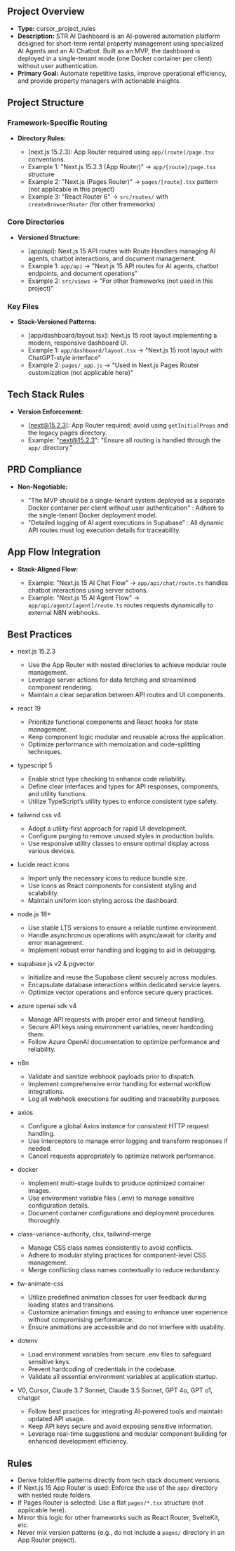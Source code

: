 ## Project Overview

*   **Type:** cursor_project_rules
*   **Description:** STR AI Dashboard is an AI-powered automation platform designed for short-term rental property management using specialized AI Agents and an AI Chatbot. Built as an MVP, the dashboard is deployed in a single-tenant mode (one Docker container per client) without user authentication.
*   **Primary Goal:** Automate repetitive tasks, improve operational efficiency, and provide property managers with actionable insights.

## Project Structure

### Framework-Specific Routing

*   **Directory Rules:**

    *   [next.js 15.2.3]: App Router required using `app/[route]/page.tsx` conventions.
    *   Example 1: "Next.js 15.2.3 (App Router)" → `app/[route]/page.tsx` structure
    *   Example 2: "Next.js (Pages Router)" → `pages/[route].tsx` pattern (not applicable in this project)
    *   Example 3: "React Router 6" → `src/routes/` with `createBrowserRouter` (for other frameworks)

### Core Directories

*   **Versioned Structure:**

    *   [app/api]: Next.js 15 API routes with Route Handlers managing AI agents, chatbot interactions, and document management.
    *   Example 1: `app/api` → "Next.js 15 API routes for AI agents, chatbot endpoints, and document operations"
    *   Example 2: `src/views` → "For other frameworks (not used in this project)"

### Key Files

*   **Stack-Versioned Patterns:**

    *   [app/dashboard/layout.tsx]: Next.js 15 root layout implementing a modern, responsive dashboard UI.
    *   Example 1: `app/dashboard/layout.tsx` → "Next.js 15 root layout with ChatGPT-style interface"
    *   Example 2: `pages/_app.js` → "Used in Next.js Pages Router customization (not applicable here)"

## Tech Stack Rules

*   **Version Enforcement:**

    *   [next@15.2.3]: App Router required; avoid using `getInitialProps` and the legacy pages directory.
    *   Example: "next@15.2.3": "Ensure all routing is handled through the `app/` directory."

## PRD Compliance

*   **Non-Negotiable:**

    *   "The MVP should be a single-tenant system deployed as a separate Docker container per client without user authentication" : Adhere to the single-tenant Docker deployment model.
    *   "Detailed logging of AI agent executions in Supabase" : All dynamic API routes must log execution details for traceability.

## App Flow Integration

*   **Stack-Aligned Flow:**

    *   Example: "Next.js 15 AI Chat Flow" → `app/api/chat/route.ts` handles chatbot interactions using server actions.
    *   Example: "Next.js 15 AI Agent Flow" → `app/api/agent/[agent]/route.ts` routes requests dynamically to external N8N webhooks.

## Best Practices

*   next.js 15.2.3

    *   Use the App Router with nested directories to achieve modular route management.
    *   Leverage server actions for data fetching and streamlined component rendering.
    *   Maintain a clear separation between API routes and UI components.

*   react 19

    *   Prioritize functional components and React hooks for state management.
    *   Keep component logic modular and reusable across the application.
    *   Optimize performance with memoization and code-splitting techniques.

*   typescript 5

    *   Enable strict type checking to enhance code reliability.
    *   Define clear interfaces and types for API responses, components, and utility functions.
    *   Utilize TypeScript’s utility types to enforce consistent type safety.

*   tailwind css v4

    *   Adopt a utility-first approach for rapid UI development.
    *   Configure purging to remove unused styles in production builds.
    *   Use responsive utility classes to ensure optimal display across various devices.

*   lucide react icons

    *   Import only the necessary icons to reduce bundle size.
    *   Use icons as React components for consistent styling and scalability.
    *   Maintain uniform icon styling across the dashboard.

*   node.js 18+

    *   Use stable LTS versions to ensure a reliable runtime environment.
    *   Handle asynchronous operations with async/await for clarity and error management.
    *   Implement robust error handling and logging to aid in debugging.

*   supabase js v2 & pgvector

    *   Initialize and reuse the Supabase client securely across modules.
    *   Encapsulate database interactions within dedicated service layers.
    *   Optimize vector operations and enforce secure query practices.

*   azure openai sdk v4

    *   Manage API requests with proper error and timeout handling.
    *   Secure API keys using environment variables, never hardcoding them.
    *   Follow Azure OpenAI documentation to optimize performance and reliability.

*   n8n

    *   Validate and sanitize webhook payloads prior to dispatch.
    *   Implement comprehensive error handling for external workflow integrations.
    *   Log all webhook executions for auditing and traceability purposes.

*   axios

    *   Configure a global Axios instance for consistent HTTP request handling.
    *   Use interceptors to manage error logging and transform responses if needed.
    *   Cancel requests appropriately to optimize network performance.

*   docker

    *   Implement multi-stage builds to produce optimized container images.
    *   Use environment variable files (.env) to manage sensitive configuration details.
    *   Document container configurations and deployment procedures thoroughly.

*   class-variance-authority, clsx, tailwind-merge

    *   Manage CSS class names consistently to avoid conflicts.
    *   Adhere to modular styling practices for component-level CSS management.
    *   Merge conflicting class names contextually to reduce redundancy.

*   tw-animate-css

    *   Utilize predefined animation classes for user feedback during loading states and transitions.
    *   Customize animation timings and easing to enhance user experience without compromising performance.
    *   Ensure animations are accessible and do not interfere with usability.

*   dotenv

    *   Load environment variables from secure .env files to safeguard sensitive keys.
    *   Prevent hardcoding of credentials in the codebase.
    *   Validate all essential environment variables at application startup.

*   V0, Cursor, Claude 3.7 Sonnet, Claude 3.5 Sonnet, GPT 4o, GPT o1, chatgpt

    *   Follow best practices for integrating AI-powered tools and maintain updated API usage.
    *   Keep API keys secure and avoid exposing sensitive information.
    *   Leverage real-time suggestions and modular component building for enhanced development efficiency.

## Rules

*   Derive folder/file patterns directly from tech stack document versions.
*   If Next.js 15 App Router is used: Enforce the use of the `app/` directory with nested route folders.
*   If Pages Router is selected: Use a flat `pages/*.tsx` structure (not applicable here).
*   Mirror this logic for other frameworks such as React Router, SvelteKit, etc.
*   Never mix version patterns (e.g., do not include a `pages/` directory in an App Router project).
 